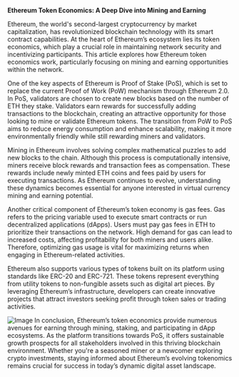 **Ethereum Token Economics: A Deep Dive into Mining and Earning**

Ethereum, the world's second-largest cryptocurrency by market capitalization, has revolutionized blockchain technology with its smart contract capabilities. At the heart of Ethereum’s ecosystem lies its token economics, which play a crucial role in maintaining network security and incentivizing participants. This article explores how Ethereum token economics work, particularly focusing on mining and earning opportunities within the network.

One of the key aspects of Ethereum is Proof of Stake (PoS), which is set to replace the current Proof of Work (PoW) mechanism through Ethereum 2.0. In PoS, validators are chosen to create new blocks based on the number of ETH they stake. Validators earn rewards for successfully adding transactions to the blockchain, creating an attractive opportunity for those looking to mine or validate Ethereum tokens. The transition from PoW to PoS aims to reduce energy consumption and enhance scalability, making it more environmentally friendly while still rewarding miners and validators.

Mining in Ethereum involves solving complex mathematical puzzles to add new blocks to the chain. Although this process is computationally intensive, miners receive block rewards and transaction fees as compensation. These rewards include newly minted ETH coins and fees paid by users for executing transactions. As Ethereum continues to evolve, understanding these dynamics becomes essential for anyone interested in virtual currency mining and earning potential.

Another critical component of Ethereum’s token economy is gas fees. Gas refers to the pricing variable used to execute smart contracts or run decentralized applications (dApps). Users must pay gas fees in ETH to prioritize their transactions on the network. High demand for gas can lead to increased costs, affecting profitability for both miners and users alike. Therefore, optimizing gas usage is vital for maximizing returns when engaging in Ethereum-related activities.

Ethereum also supports various types of tokens built on its platform using standards like ERC-20 and ERC-721. These tokens represent everything from utility tokens to non-fungible assets such as digital art pieces. By leveraging Ethereum’s infrastructure, developers can create innovative projects that attract investors seeking profit through token sales or trading activities.


![Image](https://github.com/user-attachments/assets/31692037-0104-4703-abd1-696b6a7dd41b)
In conclusion, Ethereum’s token economics provide numerous avenues for earning through mining, staking, and participating in dApp ecosystems. As the platform transitions towards PoS, it offers sustainable growth prospects for all stakeholders involved in this thriving blockchain environment. Whether you're a seasoned miner or a newcomer exploring crypto investments, staying informed about Ethereum’s evolving tokenomics remains crucial for success in today’s dynamic digital asset landscape.